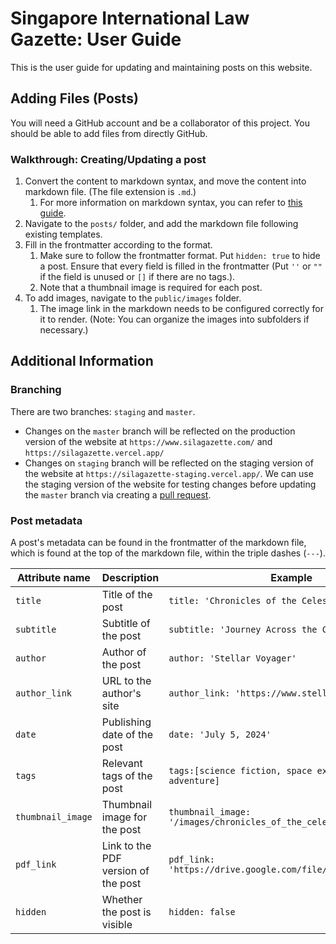 # Singapore International Law Gazette: User Guide

This is the user guide for updating and maintaining posts on this website.

## Adding Files (Posts)

You will need a GitHub account and be a collaborator of this project. You should be able to add files from directly GitHub.

### Walkthrough: Creating/Updating a post

1. Convert the content to markdown syntax, and move the content into markdown file. (The file extension is `.md`.)
    1. For more information on markdown syntax, you can refer to [this guide](https://www.markdownguide.org/basic-syntax/).
1. Navigate to the `posts/` folder, and add the markdown file following existing templates.
1. Fill in the frontmatter according to the format.
    1. Make sure to follow the frontmatter format. Put `hidden: true` to hide a post. Ensure that every field is filled in the frontmatter (Put `''` or `""` if the field is unused or `[]` if there are no tags.).
    1. Note that a thumbnail image is required for each post.
1. To add images, navigate to the `public/images` folder.
    1. The image link in the markdown needs to be configured correctly for it to render. (Note: You can organize the images into subfolders if necessary.)

## Additional Information

### Branching

There are two branches: `staging` and `master`.

-   Changes on the `master` branch will be reflected on the production version of the website at `https://www.silagazette.com/` and `https://silagazette.vercel.app/`
-   Changes on `staging` branch will be reflected on the staging version of the website at `https://silagazette-staging.vercel.app/`. We can use the staging version of the website for testing changes before updating the `master` branch via creating a [pull request](https://docs.github.com/en/pull-requests/collaborating-with-pull-requests/proposing-changes-to-your-work-with-pull-requests/creating-a-pull-request).

### Post metadata

A post's metadata can be found in the frontmatter of the markdown file, which is found at the top of the markdown file, within the triple dashes (`---`).

| Attribute name    | Description                         | Example                                                             |
| ----------------- | ----------------------------------- | ------------------------------------------------------------------- |
| `title`           | Title of the post                   | `title: 'Chronicles of the Celestial Nomad'`                        |
| `subtitle`        | Subtitle of the post                | `subtitle: 'Journey Across the Cosmic Canvas'`                      |
| `author`          | Author of the post                  | `author: 'Stellar Voyager'`                                         |
| `author_link`     | URL to the author's site            | `author_link: 'https://www.stellar_voyager.com/'`                   |
| `date`            | Publishing date of the post         | `date: 'July 5, 2024' `                                             |
| `tags`            | Relevant tags of the post           | `tags:[science fiction, space exploration, adventure]`              |
| `thumbnail_image` | Thumbnail image for the post        | `thumbnail_image: '/images/chronicles_of_the_celestial_nomad.jpeg'` |
| `pdf_link`        | Link to the PDF version of the post | `pdf_link: 'https://drive.google.com/file/d/x1y2z3/preview'`        |
| `hidden`          | Whether the post is visible         | `hidden: false`                                                     |
